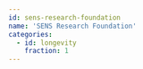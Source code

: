 ```yaml
---
id: sens-research-foundation
name: 'SENS Research Foundation'
categories:
  - id: longevity
    fraction: 1
---
```

